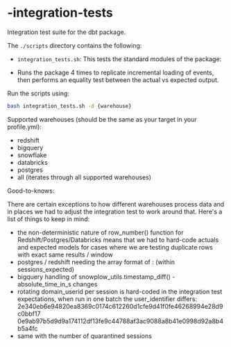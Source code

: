 # <YOUR PACKAGE NAME>-integration-tests

Integration test suite for the <YOUR PACKAGE NAME> dbt package.

The `./scripts` directory contains the following:

- `integration_tests.sh`: This tests the standard modules of the <YOUR PACKAGE NAME> package:

- Runs the <YOUR PACKAGE NAME> package 4 times to replicate incremental loading of events, then performs an equality test between the actual vs expected output.

Run the scripts using:

```bash
bash integration_tests.sh -d {warehouse}
```

Supported warehouses (should be the same as your target in your profile.yml):

- redshift
- bigquery
- snowflake
- databricks
- postgres
- all (iterates through all supported warehouses)

Good-to-knows:

There are certain exceptions to how different warehouses process data and in places we had to adjust the integration test to work around that. Here's a list of things to keep in mind:

- the non-deterministic nature of row_number() function for Redshift/Postgres/Databricks means that we had to hard-code actuals and expected models for cases where we are testing duplicate rows with exact same results / window
- postgres / redshift needing the array format of : (within sessions_expected)
- bigquery handling of snowplow_utils.timestamp_diff() - absolute_time_in_s changes
- rotating domain_userid per session is hard-coded in the integration test expectations, when run in one batch the user_identifier differs: 2e340eb6e94820ea8369c0174c612260d1cfe9d41f0fe46268994e28d9c0bbf17
0e9ab97b5d9d9a174112df13fe9c44788af3ac9088a8b41e0998d92a8b4b5a4fc
- same with the number of quarantined sessions
